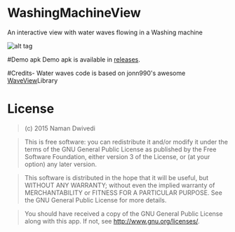 # WashingMachineView
An interactive view with water waves flowing in a Washing machine

![alt tag](https://raw.githubusercontent.com/naman14/WashingMachineView/master/app/demo.gif)

#Demo apk
Demo apk is available in [releases](https://github.com/naman14/WashingMachineView/releases).

#Credits-
Water waves code is based on jonn990's awesome [WaveView](https://github.com/john990/WaveView)Library


License
===============
>(c) 2015 Naman Dwivedi 

>This is free software: you can redistribute it and/or modify it under the terms of the GNU General Public License as published by the Free Software Foundation, either version 3 of the License, or (at your option) any later version. 

>This software is distributed in the hope that it will be useful, but WITHOUT ANY WARRANTY; without even the implied warranty of MERCHANTABILITY or FITNESS FOR A PARTICULAR PURPOSE. See the GNU General Public License for more details. 

>You should have received a copy of the GNU General Public License along with this app. If not, see <http://www.gnu.org/licenses/>. 
